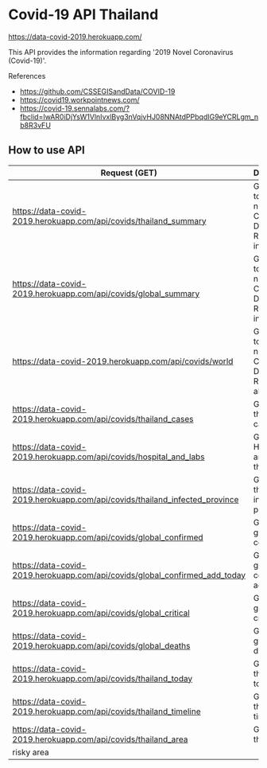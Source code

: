 # Covid-19 API Thailand

https://data-covid-2019.herokuapp.com/

This API provides the information regarding '2019 Novel Coronavirus (Covid-19)'.

References

- https://github.com/CSSEGISandData/COVID-19
- https://covid19.workpointnews.com/
- https://covid-19.sennalabs.com/?fbclid=IwAR0iDjYsW1VlnIvxlByg3nVqjvHJ08NNAtdPPbqdIG9eYCRLgm_nb8R3vFU

## How to use API

| Request (GET)                                                               | Description                                                            |
| --------------------------------------------------------------------------- | ---------------------------------------------------------------------- |
| https://data-covid-2019.herokuapp.com/api/covids/thailand_summary           | Get the total numbers of Confirmed, Deaths, and Recovered in thailand  |
| https://data-covid-2019.herokuapp.com/api/covids/global_summary             | Get the total numbers of Confirmed, Deaths, and Recovered in the world |
| https://data-covid-2019.herokuapp.com/api/covids/world                      | Get the total numbers of Confirmed, Deaths, and Recovered all countrys |
| https://data-covid-2019.herokuapp.com/api/covids/thailand_cases             | Get the thialand cases                                                 |
| https://data-covid-2019.herokuapp.com/api/covids/hospital_and_labs          | Get the Hospital and lab in thailand                                   |
| https://data-covid-2019.herokuapp.com/api/covids/thailand_infected_province | Get the thailand infected by province                                  |
| https://data-covid-2019.herokuapp.com/api/covids/global_confirmed           | Get the global confirmed                                               |
| https://data-covid-2019.herokuapp.com/api/covids/global_confirmed_add_today | Get the global confirmed add today                                     |
| https://data-covid-2019.herokuapp.com/api/covids/global_critical            | Get the global critical                                                |
| https://data-covid-2019.herokuapp.com/api/covids/global_deaths              | Get the global deaths                                                  |
| https://data-covid-2019.herokuapp.com/api/covids/thailand_today             | Get the thailand today                                                 |
| https://data-covid-2019.herokuapp.com/api/covids/thailand_timeline          | Get the thailand timeline                                              |
| https://data-covid-2019.herokuapp.com/api/covids/thailand_area              | Get the thailand                                                       |
| risky area                                                                  |
